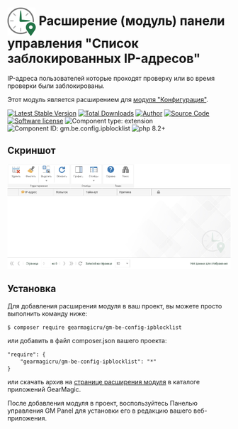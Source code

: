 # <img src="https://raw.githubusercontent.com/gearmagicru/gm-be-config-ipblocklist/refs/heads/master/assets/images/icon.svg" width="64px" height="64px" align="absmiddle"> Расширение (модуль) панели управления "Список заблокированных IP-адресов"

IP-адреса пользователей которые проходят проверку или во время проверки были заблокированы.

Этот модуль является расширением для [модуля "Конфигурация"](https://github.com/gearmagicru/gm-be-config).

[![Latest Stable Version](https://img.shields.io/packagist/v/gearmagicru/gm-be-config-ipblocklist.svg)](https://packagist.org/packages/gearmagicru/gm-be-config-ipblocklist)
[![Total Downloads](https://img.shields.io/packagist/dt/gearmagicru/gm-be-config-ipblocklist.svg)](https://packagist.org/packages/gearmagicru/gm-be-config-ipblocklist)
[![Author](https://img.shields.io/badge/author-anton.tivonenko@gmail.com-blue.svg)](mailto:anton.tivonenko@gmail.com)
[![Source Code](https://img.shields.io/badge/source-gearmagicru/gm--be--config--ipblocklist-blue.svg)](https://github.com/gearmagicru/gm-be-config-ipblocklist)
[![Software license](https://img.shields.io/badge/license-MIT-brightgreen.svg)](https://github.com/gearmagicru/gm-be-config-ipblocklist/blob/master/LICENSE)
![Component type: extension](https://img.shields.io/badge/component%20type-extension-green.svg)
![Component ID: gm.be.config.ipblocklist](https://img.shields.io/badge/component%20id-gm.be.config.ipblocklist-green.svg)
![php 8.2+](https://img.shields.io/badge/php-min%208.2-red.svg)

## Скриншот
<img src="https://github.com/gearmagicru/gm-be-config-ipblocklist/blob/master/assets/help/grid.png?raw=true">

## Установка

Для добавления расширения модуля в ваш проект, вы можете просто выполнить команду ниже:

```
$ composer require gearmagicru/gm-be-config-ipblocklist
```

или добавить в файл composer.json вашего проекта:
```
"require": {
    "gearmagicru/gm-be-config-ipblocklist": "*"
}
```
или скачать архив на [странице расширения модуля](https://apps.gearmagic.ru/component/gm-be-config-ipblocklist) в каталоге приложений GearMagic.

После добавления модуля в проект, воспользуйтесь Панелью управления GM Panel для установки его в редакцию вашего веб-приложения.
